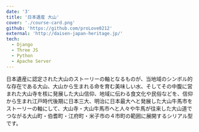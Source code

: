 ```yaml
---
date: '3'
title: '日本遺産 大山'
cover: './course-card.png'
github: 'https://github.com/proLove0212'
external: 'http://daisen-japan-heritage.jp/'
tech:
  - Django
  - Three JS
  - Python
  - Apache Server
---
```


日本遺産に認定された大山のストーリーの軸となるものが、当地域のシンボル的な存在である大山、大山から生まれる命を育む美味しい水、そしてその中腹に営まれた大山寺を核に発展した大山信仰、地域に伝わる食文化や民俗などを、信仰から生まれ江戸時代後期に日本三大、明治に日本最大へと発展した大山牛馬市をストーリーの軸にして、大山寺・大山牛馬市へと人々や牛馬が往来した大山道でつながる大山町・伯耆町・江府町・米子市の４市町の範囲に展開するシリアル型です。
